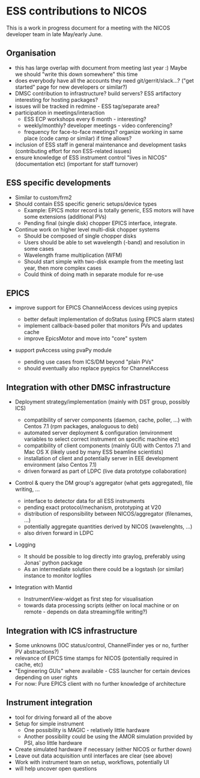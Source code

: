 ESS contributions to NICOS
==========================

This is a work in progress document for a meeting with the NICOS developer team in late May/early June.

Organisation
------------
 - this has large overlap with document from meeting last year :) Maybe we should "write this down somewhere" this time
 - does everybody have all the accounts they need git/gerrit/slack...? ("get started" page for new developers or similar?)
 - DMSC contribution to infrastructure? build servers? ESS artifactory interesting for hosting packages?
 - issues will be tracked in redmine - ESS tag/separate area?
 - participation in meetings/interaction
    * ESS ECP workshops every 6 month - interesting?
    * weekly/monthly? developer meetings - video conferencing?
    * frequency for face-to-face meetings? organize working in same place (code camp or similar) if time allows?
 - inclusion of ESS staff in general maintenance and development tasks (contributing effort for non ESS-related issues)
 - ensure knowledge of ESS instrument control "lives in NICOS" (documentation etc) (important for staff turnover)
    
ESS specific developments
-------------------------
 - Similar to custom/frm2
 - Should contain ESS specific generic setups/device types
    * Example: EPICS motor record is totally generic, ESS motors will have some extensions (additional PVs)
    * Pending final (single disk) chopper EPICS interface, integrate.
 - Continue work on higher level multi-disk chopper systems
    * Should be composed of single chopper disks
    * Users should be able to set wavelength (-band) and resolution in some cases
    * Wavelength frame multiplication (WFM)
    * Should start simple with two-disk example from the meeting last year, then more complex cases
    * Could think of doing math in separate module for re-use


EPICS
-----
 - improve support for EPICS ChannelAccess devices using pyepics
    * better default implementation of doStatus (using EPICS alarm states)
    * implement callback-based poller that monitors PVs and updates cache
    * improve EpicsMotor and move into "core" system

 - support pvAccess using pvaPy module
    * pending use cases from ICS/DM beyond "plain PVs"
    * should eventually also replace pyepics for ChannelAccess


Integration with other DMSC infrastructure
------------------------------------------
 - Deployment strategy/implementation (mainly with DST group, possibly ICS)
    * compatibility of server components (daemon, cache, poller, ...) with Centos 7.1 (rpm packages, analoguous to deb)
    * automated server deployment & configuration (environment variables to select correct instrument
      on specific machine etc)
    * compatibility of client components (mainly GUI) with Centos 7.1 and Mac OS X (likely used by many ESS beamline scientists)
    * installation of client and potentially server in EEE development environment (also Centos 7.1)
    * driven forward as part of LDPC (live data prototype collaboration)

 - Control & query the DM group's aggregator (what gets aggregated), file writing, ...
    * interface to detector data for all ESS instruments
    * pending exact protocol/mechanism, prototyping at V20
    * distribution of responsibility between NICOS/aggregator (filenames, ...)
    * potentially aggregate quantities derived by NICOS (wavelenghts, ...)
    * also driven forward in LDPC
    
 - Logging
    * It should be possible to log directly into graylog, preferably using Jonas' python package
    * As an intermediate solution there could be a logstash (or similar) instance to monitor logfiles

 - Integration with Mantid
    * InstrumentView-widget as first step for visualisation
    * towards data processing scripts (either on local machine or on remote - depends on data streaming/file writing?)


Integration with ICS infrastructure
-----------------------------------
 - Some unknowns (IOC status/control, ChannelFinder yes or no, further PV abstractions?)
 - relevance of EPICS time stamps for NICOS (potentially required in cache, etc)
 - "Engineering GUIs" where available - CSS launcher for certain devices depending on user rights
 - For now: Pure EPICS client with no further knowledge of architecture


Instrument integration
----------------------
 - tool for driving forward all of the above
 - Setup for simple instrument
    * One possibility is MAGIC - relatively little hardware
    * Another possibility could be using the AMOR simulation provided by PSI, also little hardware
 - Create simulated hardware if necessary (either NICOS or further down)
 - Leave out data acquisition until interfaces are clear (see above)
 - Work with instrument team on setup, workflows, potentially UI
 - will help uncover open questions
